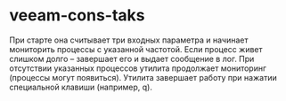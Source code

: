 # veeam-cons-taks
При старте она считывает три входных параметра и
начинает мониторить процессы с указанной частотой. Если процесс живет слишком долго –
завершает его и выдает сообщение в лог. При отсутствии указанных процессов утилита
продолжает мониторинг (процессы могут появиться). Утилита завершает работу при нажатии
специальной клавиши (например, q).
